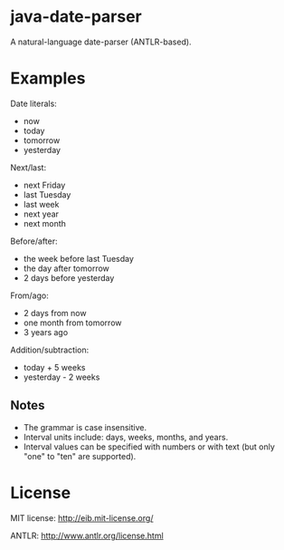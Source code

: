 java-date-parser
================

A natural-language date-parser (ANTLR-based).


Examples
========
Date literals:
* now
* today
* tomorrow
* yesterday

Next/last:
* next Friday
* last Tuesday
* last week
* next year
* next month

Before/after:
* the week before last Tuesday
* the day after tomorrow
* 2 days before yesterday

From/ago:
* 2 days from now
* one month from tomorrow
* 3 years ago

Addition/subtraction:
* today + 5 weeks
* yesterday - 2 weeks


Notes
-----
* The grammar is case insensitive.
* Interval units include: days, weeks, months, and years.
* Interval values can be specified with numbers or with text (but only "one" to "ten" are supported).


License
=======
MIT license: http://eib.mit-license.org/

ANTLR: http://www.antlr.org/license.html

